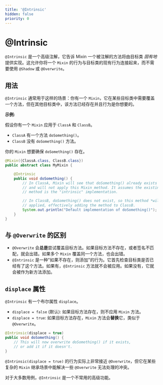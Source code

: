 ```yaml
---
title: '@Intrinsic'
hidden: false
priority: 0
---
```


# @Intrinsic

`@Intrinsic` 是一个高级注解，它告诉 Mixin 一个被注解的方法将由目标类 *固有地* 提供实现。这允许你将一个 `Mixin` 的行为与目标类的现有行为连接起来，而不需要使用 `@Shadow` 或 `@Overwrite`。

## 用法

`@Intrinsic` 通常用于这样的场景：你有一个 `Mixin`，它在某些目标类中需要覆盖一个方法，但在其他目标类中，该方法已经存在并且行为是你想要的。

**示例:**

假设你有一个 `Mixin` 应用于 `ClassA` 和 `ClassB`。
- `ClassA` 有一个方法 `doSomething()`。
- `ClassB` 没有 `doSomething()` 方法。

你的 `Mixin` 想要确保 `doSomething()` 存在。

```java
@Mixin({ClassA.class, ClassB.class})
public abstract class MyMixin {

    @Intrinsic
    public void doSomething() {
        // In ClassA, Mixin will see that doSomething() already exists
        // and will not apply this Mixin method. It assumes the existing
        // method is the "intrinsic" implementation.

        // In ClassB, doSomething() does not exist, so this method *will* be
        // applied, effectively adding the method to ClassB.
        System.out.println("Default implementation of doSomething()");
    }
}
```

## 与 `@Overwrite` 的区别

- `@Overwrite` 会**总是**尝试覆盖目标方法。如果目标方法不存在，或者签名不匹配，就会出错。如果多个 `Mixin` 覆盖同一个方法，也会出错。
- `@Intrinsic` 是一种"如果不存在，则添加"的行为。它首先检查目标类是否已经有了这个方法。如果有，`@Intrinsic` 方法就不会被应用。如果没有，它就会被作为新方法添加。

## `displace` 属性

`@Intrinsic` 有一个布尔属性 `displace`。
- `displace = false` (默认): 如果目标方法存在，则不应用 `Mixin` 方法。
- `displace = true`: 如果目标方法存在，`Mixin` 方法会**替换**它，类似于 `@Overwrite`。

```java
@Intrinsic(displace = true)
public void doSomething() {
    // This will now overwrite doSomething() if it exists,
    // or add it if it doesn't.
}
```
`@Intrinsic(displace = true)` 的行为实际上非常接近 `@Overwrite`，但它在某些复杂的 `Mixin` 继承场景中能解决一些 `@Overwrite` 无法处理的冲突。

对于大多数用例，`@Intrinsic` 是一个不常用的高级功能。 
